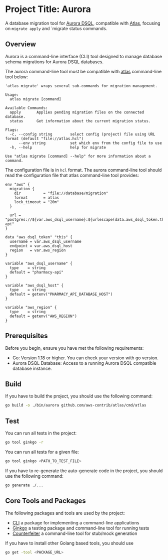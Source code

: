 # Project Title: Aurora

A database migration tool for [Aurora
DSQL](https://docs.aws.amazon.com/aurora-dsql/latest/userguide/getting-started.html),
compatible with [Atlas](https://github.com/ariga/atlas), focusing on `migrate
apply` and `migrate status commands.

## Overview

Aurora is a command-line interface (CLI) tool designed to manage database
schema migrations for Aurora DSQL databases.

The aurora command-line tool must be compatible with
[atlas](https://github.com/ariga/atlas) command-line tool below:

```
'atlas migrate' wraps several sub-commands for migration management.

Usage:
  atlas migrate [command]

Available Commands:
  apply       Applies pending migration files on the connected database.
  status      Get information about the current migration status.

Flags:
  -c, --config string        select config (project) file using URL format (default "file://atlas.hcl")
      --env string           set which env from the config file to use
  -h, --help                 help for migrate

Use "atlas migrate [command] --help" for more information about a command.
```

The configuration file is in `hcl` format. The aurora command-line tool should
read the configuration file that atlas command-line tool provides:

```
env "aws" {
  migration {
    dir          = "file://database/migration"
    format       = atlas
    lock_timeout = "20m"
  }

  url = "postgres://${var.aws_dsql_username}:${urlescape(data.aws_dsql_token.this)}@${var.aws_dsql_host}/pharmacy-api"
}

data "aws_dsql_token" "this" {
  username = var.aws_dsql_username
  endpoint = var.aws_dsql_host
  region   = var.aws_region
}

variable "aws_dsql_username" {
  type    = string
  default = "pharmacy-api"
}

variable "aws_dsql_host" {
  type    = string
  default = getenv("PHARMACY_API_DATABASE_HOST")
}

variable "aws_region" {
  type    = string
  default = getenv("AWS_REGION")
}
```

## Prerequisites

Before you begin, ensure you have met the following requirements:

- Go: Version 1.18 or higher. You can check your version with go version.
- Aurora DSQL Database: Access to a running Aurora DSQL compatible database instance.

## Build

If you have to build the project, you should use the following command:

```bash
go build -o ./bin/aurora github.com/aws-contrib/atlas/cmd/atlas
```

## Test

You can run all tests in the project:

```bash
go tool ginkgo -r
```

You can run all tests for a given file:

```bash
go tool ginkgo <PATH_TO_TEST_FILE>
```

If you have to re-generate the auto-generate code in the project, you should use the following command:

```bash
go generate ./...
```

## Core Tools and Packages

The following packages and tools are used by the project:

- [CLI](github.com/urfave/cli) a package for implementing a command-line applications
- [Ginkgo](https://github.com/onsi/ginkgo) a testing package and command-line tool for running tests
- [Counterfeiter](https://github.com/maxbrunsfeld/counterfeiter) a command-line tool for stub/mock generation

If you have to install other Golang based tools, you should use

```bash
go get -tool <PACKAGE_URL>
```
